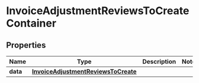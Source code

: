

# InvoiceAdjustmentReviewsToCreateContainer


## Properties

| Name | Type | Description | Notes |
|------------ | ------------- | ------------- | -------------|
|**data** | [**InvoiceAdjustmentReviewsToCreate**](InvoiceAdjustmentReviewsToCreate.md) |  |  |



